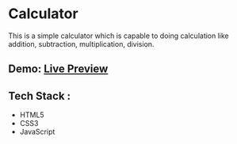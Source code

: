 # Calculator
This is a simple calculator which is capable to doing calculation like addition, subtraction, multiplication, division.

## Demo: <a href='https://js-calsi.netlify.app/'>Live Preview</a>


## Tech Stack : 
* HTML5
* CSS3
* JavaScript

